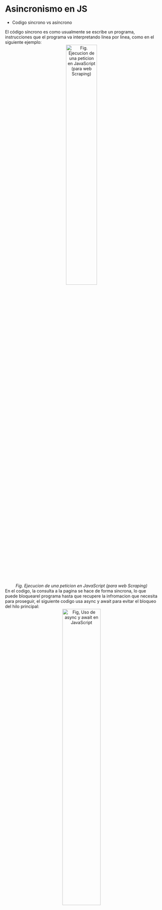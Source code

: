 <h1>
  Asincronismo en JS
</h1>
<ul>
  <li>
    Codigo sincrono vs asíncrono
  </li>
</ul>
El código síncrono es como usualmente se escribe un programa, instrucciones que el programa va interpretando linea por linea, como en el siguiente ejemplo:
<div align="center">
  <img 
    src="https://github.com/Alejo-P/Asincronismo-JS/assets/150528715/f9c9fd9a-2dec-46b3-80bf-eb7295991630" 
    alt="Fig. Ejecucion de una peticion en JavaScript (para web Scraping)" 
    style="display: block; margin-left: auto; margin-right: auto; width: 45%;"
  />
  <br>
  <i>
    Fig. Ejecucion de una peticion en JavaScript (para web Scraping)
  </i>
</div>
En el codigo, la consulta a la pagina se hace de forma sincrona, lo que puede bloquearel programa hasta que recupere la infromacion que necesita para proseguir, el siguiente codigo usa async y  await para evitar el bloqueo del hilo principal:

<div align="center">
  <img 
    src="https://github.com/Alejo-P/Asincronismo-JS/assets/150528715/70300c8d-18cc-487c-a9bb-a9c5b689a2de" 
    alt="Fig, Uso de async y await en JavaScript" 
    style="display: block; margin-left: auto; margin-right: auto; width: 50%;"
  />
  <br>
  <i>
    Fig, Uso de async y await en JavaScript
  </i>
</div>

J.  Promesas
El uso de promesas hace posible manejar de mejor manera el código asíncrono en JavaScript, se puede crear promesas usando el constructor new Promise() que acepta como parámetros 2 funciones, revolve() -> indica que hacer si se resuelve la promesa y reject() -> indica que hacer si la promesa es rechazada, como el siguiente ejemplo:
 
Fig. Uso de asincronismo en JavaScript
K.  Async Await
El uso de async y await es otra forma de manejar código asíncrono, la palabra reservada async le indica a JavaScript que la función será ejecutada de forma asíncrona y la palabra reservada await indica que detenga la ejecución en la linea que se uso y espere a que se resuelva la promesa para continuar
 
Fig. Uso de async y await en JavaScript


![image](https://github.com/Alejo-P/Asincronismo-JS/assets/150528715/1cfbb7ff-5218-4bad-92bf-3e18e6eb1e20)

![image](https://github.com/Alejo-P/Asincronismo-JS/assets/150528715/31d5115c-247f-4e7c-9094-81a07a952519)
